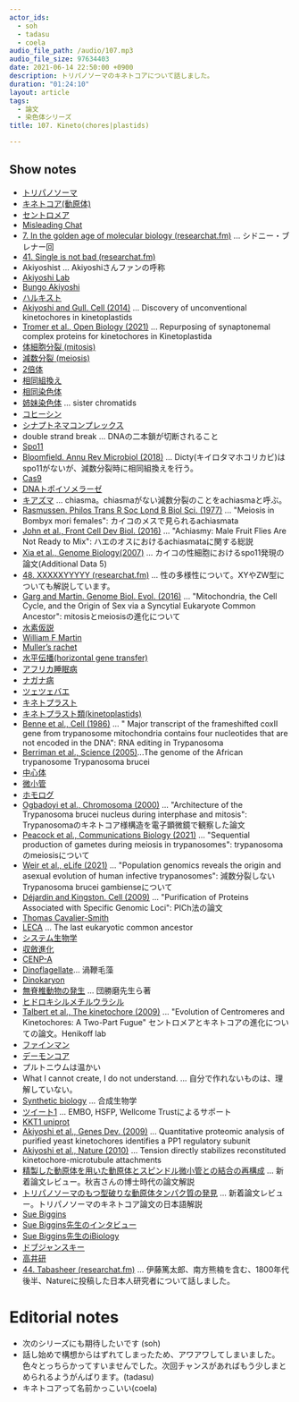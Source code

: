 ```yaml
---
actor_ids:
  - soh
  - tadasu
  - coela
audio_file_path: /audio/107.mp3
audio_file_size: 97634403
date: 2021-06-14 22:50:00 +0900
description: トリパノソーマのキネトコアについて話しました。
duration: "01:24:10"
layout: article
tags: 
  - 論文
  - 染色体シリーズ
title: 107. Kineto(chores|plastids)

---
```


## Show notes

- [トリパノソーマ](https://ja.wikipedia.org/wiki/%E3%83%88%E3%83%AA%E3%83%91%E3%83%8E%E3%82%BD%E3%83%BC%E3%83%9E)
- [キネトコア(動原体)](https://ja.wikipedia.org/wiki/%E5%8B%95%E5%8E%9F%E4%BD%93)
- [セントロメア](https://ja.wikipedia.org/wiki/%E3%82%BB%E3%83%B3%E3%83%88%E3%83%AD%E3%83%A1%E3%82%A2)
- [Misleading Chat](https://misreading.chat/)
- [7. In the golden age of molecular biology (researchat.fm)](https://researchat.fm/episode/7) ... シドニー・ブレナー回
- [41. Single is not bad (researchat.fm)](https://researchat.fm/episode/41)
- Akiyoshist ... Akiyoshiさんファンの呼称
- [Akiyoshi Lab](https://bungoakiyoshi.com/)
- [Bungo Akiyoshi](https://www.bioch.ox.ac.uk/research/akiyoshi)
- [ハルキスト](https://ja.wikipedia.org/wiki/%E3%83%8F%E3%83%AB%E3%82%AD%E3%82%B9%E3%83%88)
- [Akiyoshi and Gull. Cell (2014)](https://pubmed.ncbi.nlm.nih.gov/24582333/) ...  Discovery of unconventional kinetochores in kinetoplastids
- [Tromer et al., Open Biology (2021)](https://royalsocietypublishing.org/doi/10.1098/rsob.210049) ... Repurposing of synaptonemal complex proteins for kinetochores in Kinetoplastida
- [体細胞分裂 (mitosis)](https://ja.wikipedia.org/wiki/%E4%BD%93%E7%B4%B0%E8%83%9E%E5%88%86%E8%A3%82)
- [減数分裂 (meiosis)](https://ja.wikipedia.org/wiki/%E6%B8%9B%E6%95%B0%E5%88%86%E8%A3%82)
- [2倍体](https://kotobank.jp/word/%E4%BA%8C%E5%80%8D%E4%BD%93-592567)
- [相同組換え](https://ja.wikipedia.org/wiki/%E7%9B%B8%E5%90%8C%E7%B5%84%E6%8F%9B%E3%81%88)
- [相同染色体](https://kotobank.jp/word/%E7%9B%B8%E5%90%8C%E6%9F%93%E8%89%B2%E4%BD%93-89611)
- [姉妹染色体](https://ja.wikipedia.org/wiki/%E5%A7%89%E5%A6%B9%E6%9F%93%E8%89%B2%E5%88%86%E4%BD%93) ... sister chromatids
- [コヒーシン](https://ja.wikipedia.org/wiki/%E3%82%B3%E3%83%92%E3%83%BC%E3%82%B7%E3%83%B3)
- [シナプトネマコンプレックス](https://en.wikipedia.org/wiki/Synaptonemal_complex)
- double strand break ... DNAの二本鎖が切断されること
- [Spo11](https://en.wikipedia.org/wiki/Spo11)
- [Bloomfield. Annu Rev Microbiol (2018)](https://pubmed.ncbi.nlm.nih.gov/29924686/) ... Dicty(キイロタマホコリカビ)はspo11がないが、減数分裂時に相同組換えを行う。
- [Cas9](https://en.wikipedia.org/wiki/Cas9)
- [DNAトポイソメラーゼ](https://ja.wikipedia.org/wiki/DNA%E3%83%88%E3%83%9D%E3%82%A4%E3%82%BD%E3%83%A1%E3%83%A9%E3%83%BC%E3%82%BC)
- [キアズマ](https://kotobank.jp/word/%E3%82%AD%E3%82%A2%E3%82%BA%E3%83%9E-49815) ... chiasma。chiasmaがない減数分裂のことをachiasmaと呼ぶ。
- [Rasmussen.  Philos Trans R Soc Lond B Biol Sci. (1977)](https://pubmed.ncbi.nlm.nih.gov/16295/) ... "Meiosis in Bombyx mori females": カイコのメスで見られるachiasmata
- [John et al., Front Cell Dev Biol. (2016)](https://www.frontiersin.org/articles/10.3389/fcell.2016.00075/full) ... "Achiasmy: Male Fruit Flies Are Not Ready to Mix": ハエのオスにおけるachiasmataに関する総説
- [Xia et al., Genome Biology(2007)](https://genomebiology.biomedcentral.com/articles/10.1186/gb-2007-8-8-r162) ... カイコの性細胞におけるspo11発現の論文(Additional Data 5)
- [48. XXXXXYYYYY (researchat.fm)](https://researchat.fm/episode/48) ... 性の多様性について。XYやZW型についても解説しています。
- [Garg and Martin. Genome Biol. Evol. (2016)](https://www.ncbi.nlm.nih.gov/pmc/articles/PMC5390555/) ... "Mitochondria, the Cell Cycle, and the Origin of Sex via a Syncytial Eukaryote Common Ancestor": mitosisとmeiosisの進化について
- [水素仮説](https://en.wikipedia.org/wiki/Hydrogen_hypothesis)
- [William F Martin](https://en.wikipedia.org/wiki/William_F._Martin)
- [Muller’s rachet](https://en.wikipedia.org/wiki/Muller%27s_ratchet)
- [水平伝播(horizontal gene transfer)](https://ja.wikipedia.org/wiki/%E9%81%BA%E4%BC%9D%E5%AD%90%E3%81%AE%E6%B0%B4%E5%B9%B3%E4%BC%9D%E6%92%AD)
- [アフリカ睡眠病](https://ja.wikipedia.org/wiki/%E3%82%A2%E3%83%95%E3%83%AA%E3%82%AB%E7%9D%A1%E7%9C%A0%E7%97%85)
- [ナガナ病](https://ja.wikipedia.org/wiki/%E3%83%8A%E3%82%AC%E3%83%8A%E7%97%85)
- [ツェツェバエ](https://ja.wikipedia.org/wiki/%E3%83%84%E3%82%A7%E3%83%84%E3%82%A7%E3%83%90%E3%82%A8)
- [キネトプラスト](https://ja.wikipedia.org/wiki/%E3%82%AD%E3%83%8D%E3%83%88%E3%83%97%E3%83%A9%E3%82%B9%E3%83%88)
- [キネトプラスト類(kinetoplastids)](https://ja.wikipedia.org/wiki/%E3%82%AD%E3%83%8D%E3%83%88%E3%83%97%E3%83%A9%E3%82%B9%E3%83%88%E9%A1%9E)
- [Benne et al., Cell (1986)](https://pubmed.ncbi.nlm.nih.gov/3019552/) ... " Major transcript of the frameshifted coxII gene from trypanosome mitochondria contains four nucleotides that are not encoded in the DNA": RNA editing in Trypanosoma
- [Berriman et al., Science (2005)](https://pubmed.ncbi.nlm.nih.gov/16020726/)...The genome of the African trypanosome Trypanosoma brucei
- [中心体](https://ja.wikipedia.org/wiki/%E4%B8%AD%E5%BF%83%E4%BD%93)
- [微小管](https://ja.wikipedia.org/wiki/%E5%BE%AE%E5%B0%8F%E7%AE%A1)
- [ホモログ](https://www.jst.go.jp/pr/announce/20070529/yougo.html)
- [Ogbadoyi et al., Chromosoma (2000)](https://pubmed.ncbi.nlm.nih.gov/10794572/) ... "Architecture of the Trypanosoma brucei nucleus during interphase and mitosis": Trypanosomaのキネトコア様構造を電子顕微鏡で観察した論文
- [Peacock et al., Communications Biology (2021)](https://www.nature.com/articles/s42003-021-02058-5) ... "Sequential production of gametes during meiosis in trypanosomes": trypanosomaのmeiosisについて
- [Weir et al., eLife (2021)](https://elifesciences.org/articles/11473) ... "Population genomics reveals the origin and asexual evolution of human infective trypanosomes": 減数分裂しないTrypanosoma brucei gambienseについて
- [Déjardin and Kingston. Cell (2009)](https://www.ncbi.nlm.nih.gov/pmc/articles/PMC3395431/) ... "Purification of Proteins Associated with Specific Genomic Loci": PICh法の論文
- [Thomas Cavalier-Smith](https://en.wikipedia.org/wiki/Thomas_Cavalier-Smith)
- [LECA](https://en.wikipedia.org/wiki/Eukaryote#Origin_of_eukaryotes) ... The last eukaryotic common ancestor
- [システム生物学](https://ja.wikipedia.org/wiki/%E3%82%B7%E3%82%B9%E3%83%86%E3%83%A0%E7%94%9F%E7%89%A9%E5%AD%A6)
- [収斂進化](https://ja.wikipedia.org/wiki/%E5%8F%8E%E6%96%82%E9%80%B2%E5%8C%96)
- [CENP-A](https://en.wikipedia.org/wiki/CENPA)
- [Dinoflagellate](https://en.wikipedia.org/wiki/Dinoflagellate)… 渦鞭毛藻
- [Dinokaryon](https://en.wikipedia.org/wiki/Dinokaryon)
- [無脊椎動物の発生](https://www.amazon.co.jp/dp/4563038083) ... 団勝磨先生ら著
- [ヒドロキシルメチルウラシル](https://kotobank.jp/word/5-%28%E3%83%92%E3%83%89%E3%83%AD%E3%82%AD%E3%82%B7%E3%83%A1%E3%83%81%E3%83%AB%29%E3%82%A6%E3%83%A9%E3%82%B7%E3%83%AB-2127122)
- [Talbert et al., The kinetochore (2009)](https://link.springer.com/chapter/10.1007/978-0-387-69076-6_7) ... "Evolution of Centromeres and Kinetochores: A Two-Part Fugue" セントロメアとキネトコアの進化についての論文。Henikoff lab
- [ファインマン](https://ja.wikipedia.org/wiki/%E3%83%AA%E3%83%81%E3%83%A3%E3%83%BC%E3%83%89%E3%83%BBP%E3%83%BB%E3%83%95%E3%82%A1%E3%82%A4%E3%83%B3%E3%83%9E%E3%83%B3)
- [デーモンコア](https://ja.wikipedia.org/wiki/%E3%83%87%E3%83%BC%E3%83%A2%E3%83%B3%E3%83%BB%E3%82%B3%E3%82%A2)
- プルトニウムは温かい
- What I cannot create, I do not understand. ... 自分で作れないものは、理解していない。
- [Synthetic biology](https://en.wikipedia.org/wiki/Synthetic_biology) ... 合成生物学
- [ツイート1](https://twitter.com/BungoAkiyoshi/status/1094336407840178178) ... EMBO, HSFP, Wellcome Trustによるサポート
- [KKT1 uniprot](https://www.uniprot.org/uniprot/A0A3L6KZG8)
- [Akiyoshi et al., Genes Dev. (2009)](https://www.ncbi.nlm.nih.gov/pmc/articles/PMC2800092/) ... Quantitative proteomic analysis of purified yeast kinetochores identifies a PP1 regulatory subunit
- [Akiyoshi et al., Nature (2010)](https://www.nature.com/articles/nature09594) ... Tension directly stabilizes reconstituted kinetochore-microtubule attachments
- [精製した動原体を用いた動原体とスピンドル微小管との結合の再構成](http://first.lifesciencedb.jp/archives/1673) ... 新着論文レビュー。秋吉さんの博士時代の論文解説
- [トリパノソーマのもつ型破りな動原体タンパク質の発見](http://first.lifesciencedb.jp/archives/8467) ... 新着論文レビュー。トリパノソーマのキネトコア論文の日本語解説
- [Sue Biggins](https://www.fredhutch.org/en/faculty-lab-directory/biggins-sue.html)
- [Sue Biggins先生のインタビュー](https://www.fredhutch.org/en/news/center-news/2015/05/sue-biggins-named-hhmi-investigator.html)
- [Sue Biggins先生のiBiology](https://www.youtube.com/watch?v=xtqUu8DGQko)
- [ドブジャンスキー](https://ja.wikipedia.org/wiki/%E3%83%86%E3%82%AA%E3%83%89%E3%82%B7%E3%82%A6%E3%82%B9%E3%83%BB%E3%83%89%E3%83%96%E3%82%B8%E3%83%A3%E3%83%B3%E3%82%B9%E3%82%AD%E3%83%BC)
- [高井研](https://ja.wikipedia.org/wiki/%E9%AB%98%E4%BA%95%E7%A0%94)
- [44. Tabasheer (researchat.fm)](https://researchat.fm/episode/44) ... 伊藤篤太郎、南方熊楠を含む、1800年代後半、Natureに投稿した日本人研究者について話しました。

# Editorial notes
- 次のシリーズにも期待したいです (soh)
- 話し始めで構想からはずれてしまったため、アワアワしてしまいました。色々とっちらかってすいませんでした。次回チャンスがあればもう少しまとめられるようがんばります。(tadasu)
- キネトコアって名前かっこいい(coela)





